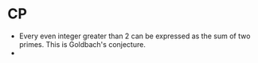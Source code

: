 # CP

- Every even integer greater than 2 can be expressed as the sum of two primes. This is Goldbach's conjecture.  
- 
